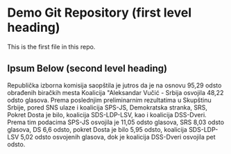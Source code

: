 # Demo Git Repository (first level heading)

This is the first file in this repo.

## Ipsum Below (second level heading)

Republička izborna komisija saopštila je jutros da je na osnovu 95,29 odsto 
obrađenih biračkih mesta Koalicija "Aleksandar Vučić - Srbija osvojila 48,22 
odsto glasova. Prema poslednjim preliminarnim rezultatima u Skupštinu Srbije, 
pored SNS ulaze i koalicija SPS-JS, Demokratska stranka, SRS, Pokret Dosta je bilo, 
koalicija SDS-LDP-LSV, kao i koalicija DSS-Dveri. 
Prema tim podacima SPS-JS osvojila je 11,05 odsto glasova, SRS 8,03 odsto glasova, 
DS 6,6 odsto, pokret Dosta je bilo 5,95 odsto, 
koalicija SDS-LDP-LSV 5,02 odsto osvojenih glasova, 
dok je koalicija DSS-Dveri osvojila pet odsto.